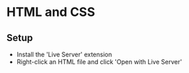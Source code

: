 # HTML and CSS

## Setup

* Install the 'Live Server' extension
* Right-click an HTML file and click 'Open with Live Server'